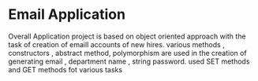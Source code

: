 # Email Application
Overall Application project is based on object oriented approach with the task of creation of emaill accounts of new hires.
various methods , constructors , abstract method, polymorphism are used in the creation of generating email , department name , string password.
used SET methods and GET methods fot various tasks
